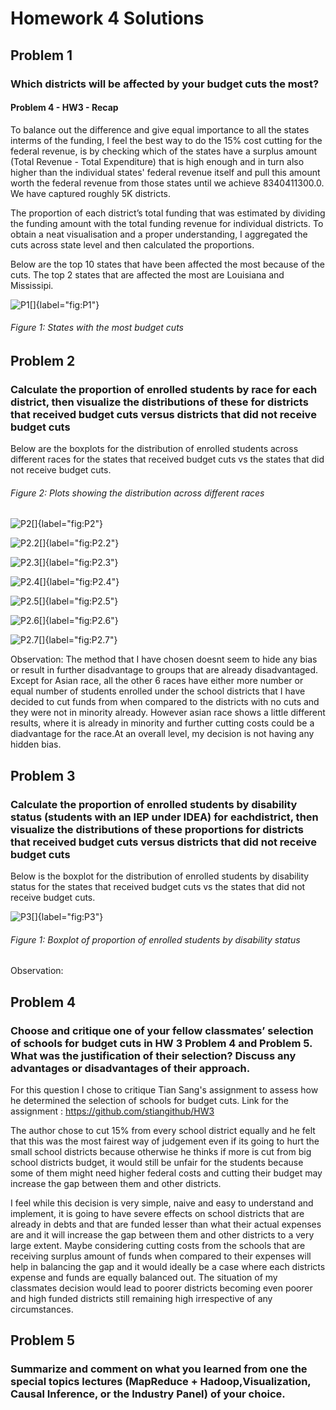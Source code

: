 # Homework 4 Solutions 

## Problem 1

### Which districts will be affected by your budget cuts the most?

#### Problem 4 - HW3 - Recap
To balance out the difference and give equal importance to all the states interms of the funding, I feel the best way to do the 15% cost cutting for the federal revenue, is by checking which of the states have a surplus amount (Total Revenue - Total Expenditure) that is high enough and in turn also higher than the individual states' federal revenue itself and pull this amount worth the federal revenue from those states until we achieve 8340411300.0. We have captured roughly 5K districts.

The proportion of each district’s total funding that was estimated by dividing the funding amount with the total funding revenue for individual districts. To obtain a neat visualisation and a proper understanding, I aggregated the cuts across state level and then calculated the proportions.

Below are the top 10 states that have been affected the most because of the cuts. The top 2 states that are affected the most are Louisiana and Mississipi.

![P1[]{label="fig:P1"}](P1.png)
###### Figure 1: States with the most budget cuts


## Problem 2 

### Calculate the proportion of enrolled students by race for each district, then visualize the distributions of these for districts that received budget cuts versus districts that did not receive budget cuts

Below are the boxplots for the distribution of enrolled students across different races for the states that received budget cuts vs the states that did not receive budget cuts.

###### Figure 2: Plots showing the distribution across different races

![P2[]{label="fig:P2"}](P2.png)

![P2.2[]{label="fig:P2.2"}](P2.2.png)

![P2.3[]{label="fig:P2.3"}](P2.3.png)

![P2.4[]{label="fig:P2.4"}](P2.4.png)

![P2.5[]{label="fig:P2.5"}](P2.5.png)

![P2.6[]{label="fig:P2.6"}](P2.6.png)

![P2.7[]{label="fig:P2.7"}](P2.7.png)


Observation: The method that I have chosen doesnt seem to hide any bias or result in further disadvantage to groups that are already disadvantaged. Except for Asian race, all the other 6 races have either more number or equal number of students enrolled under the school districts that I have decided to cut funds from when compared to the districts with no cuts and they were not in minority already. However asian race shows a little different results, where it is already in minority and further cutting costs could be a diadvantage for the race.At an overall level, my decision is not having any hidden bias.

## Problem 3

### Calculate the proportion of enrolled students by disability status (students with an IEP under IDEA) for eachdistrict, then visualize the distributions of these proportions for districts that received budget cuts versus districts that did not receive budget cuts

Below is the boxplot for the distribution of enrolled students by disability status for the states that received budget cuts vs the states that did not receive budget cuts.

![P3[]{label="fig:P3"}](P3.png)
###### Figure 1: Boxplot of proportion of enrolled students by disability status

Observation: 


## Problem 4

### Choose and critique one of your fellow classmates’ selection of schools for budget cuts in HW 3 Problem 4 and Problem 5. What was the justification of their selection? Discuss any advantages or disadvantages of their approach.

For this question I chose to critique Tian Sang's assignment to assess how he determined the selection of schools for budget cuts.
Link for the assignment : https://github.com/stiangithub/HW3

The author chose to cut 15% from every school district equally and he felt that this was the most fairest way of judgement even if its going to hurt the small school districts because otherwise he thinks if more is cut from big school districts budget, it would still be unfair for the students because some of them might need higher federal costs and cutting their budget may increase the gap between them and other districts.

I feel while this decision is very simple, naive and easy to understand and implement, it is going to have severe effects on school districts that are already in debts and that are funded lesser than what their actual expenses are and it will increase the gap between them and other districts to a very large extent. Maybe considering cutting costs from the schools that are receiving surplus amount of funds when compared to their expenses will help in balancing the gap and it would ideally be a case where each districts expense and funds are equally balanced out. The situation of my classmates decision would lead to poorer districts becoming even poorer and high funded districts still remaining high irrespective of any circumstances.

## Problem 5

### Summarize and comment on what you learned from one the special topics lectures (MapReduce + Hadoop,Visualization, Causal Inference, or the Industry Panel) of your choice.



